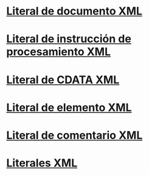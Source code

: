 # [Literal de documento XML](xml-document-literal.md)
# [Literal de instrucción de procesamiento XML](xml-processing-instruction-literal.md)
# [Literal de CDATA XML](xml-cdata-literal.md)
# [Literal de elemento XML](xml-element-literal.md)
# [Literal de comentario XML](xml-comment-literal.md)
# [Literales XML](index.md)
